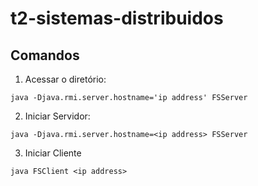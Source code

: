 # t2-sistemas-distribuidos

## Comandos
1. Acessar o diretório:
```
java -Djava.rmi.server.hostname='ip address' FSServer
```
2. Iniciar Servidor: 
```
java -Djava.rmi.server.hostname=<ip address> FSServer
```
3. Iniciar Cliente  
```
java FSClient <ip address>
```
